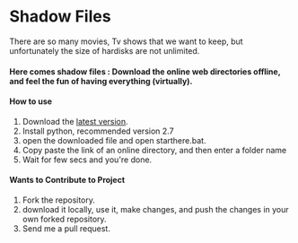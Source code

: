 # Shadow Files

There are so many movies, Tv shows that we want to keep, but unfortunately the size of hardisks are not unlimited.
#### Here comes shadow files : Download the online web directories offline, and feel the fun of having everything (virtually).


#### How to use
1. Download the [latest version]().
2. Install python, recommended version 2.7
3. open the downloaded file and open starthere.bat.
4. Copy paste the link of an online directory, and then enter a folder name
5. Wait for few secs and you're done.

#### Wants to Contribute to Project
1. Fork the repository.
2. download it locally, use it, make changes, and push the changes in your own forked repository.
3. Send me a pull request.
